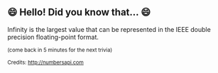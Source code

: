 ## :smile: Hello! Did you know that... :smile:
Infinity is the largest value that can be represented in the IEEE double precision floating-point format.

<sup>(come back in 5 minutes for the next trivia)</sup>


<sup>Credits: http://numbersapi.com</sup>
